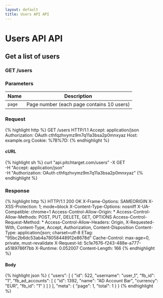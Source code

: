 ```yaml
---
layout: default
title: Users API API
---
```


# Users API API

## Get a list of users

### GET /users


### Parameters

Name | Description |
-----|-------------|
`page`  | Page number (each page contains 10 users) |

### Request

{% highlight http %}
GET /users HTTP/1.1
Accept: application/json
Authorization: OAuth cthfqzhvymz9m7q11a3bsa2p0mnxyaz
Host: example.org
Cookie: 
%7B%7D: 
{% endhighlight %}


#### cURL

{% highlight sh %}
curl "api.pitchtarget.com/users" -X GET \
	-H "Accept: application/json" \
	-H "Authorization: OAuth cthfqzhvymz9m7q11a3bsa2p0mnxyaz"
{% endhighlight %}

### Response

{% highlight http %}
HTTP/1.1 200 OK
X-Frame-Options: SAMEORIGIN
X-XSS-Protection: 1; mode=block
X-Content-Type-Options: nosniff
X-UA-Compatible: chrome=1
Access-Control-Allow-Origin: *
Access-Control-Allow-Methods: POST, PUT, DELETE, GET, OPTIONS
Access-Control-Request-Method: *
Access-Control-Allow-Headers: Origin, X-Requested-With, Content-Type, Accept, Authorization, Content-Disposition
Content-Type: application/json; charset=utf-8
ETag: "95bc2b6dc53ab4a78058448912e8678d"
Cache-Control: max-age=0, private, must-revalidate
X-Request-Id: 5c1e7676-f243-488e-a777-a5189786f7bb
X-Runtime: 0.052007
Content-Length: 166
{% endhighlight %}

#### Body

{% highlight json %}
{
  "users": [
    {
      "id": 522,
      "username": "user_1",
      "fb_id": "1",
      "fb_ad_accounts": [
        {
          "id": 1392,
          "name": "AD Account Bar",
          "currency": "EUR",
          "fb_id": "1"
        }
      ]
    }
  ],
  "meta": {
    "page": 1,
    "total": 1
  }
}
{% endhighlight %}

